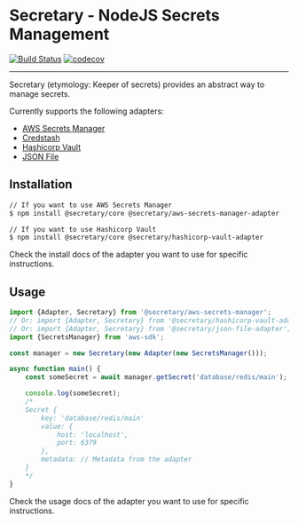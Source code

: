 # Secretary - NodeJS Secrets Management 
[![Build Status](https://travis-ci.org/secretary/node.svg?branch=master)](https://travis-ci.org/secretary/node)
[![codecov](https://codecov.io/gh/secretarysecrets/node/branch/master/graph/badge.svg)](https://codecov.io/gh/secretarysecrets/node)

___

Secretary (etymology: Keeper of secrets) provides an abstract way to manage secrets.

Currently supports the following adapters:

* [AWS Secrets Manager](https://github.com/secretary/node/tree/master/packages/aws-secrets-manager-adapter)
* [Credstash](https://github.com/secretary/node/tree/master/packages/credstash-adapter)
* [Hashicorp Vault](https://github.com/secretary/node/tree/master/packages/hashicorp-vault-adater)
* [JSON File](https://github.com/secretary/node/tree/master/packages/json-file-adapter)

## Installation 

```bash
// If you want to use AWS Secrets Manager
$ npm install @secretary/core @secretary/aws-secrets-manager-adapter

// If you want to use Hashicorp Vault
$ npm install @secretary/core @secretary/hashicorp-vault-adapter
```

Check the install docs of the adapter you want to use for specific instructions.

## Usage

```typescript
import {Adapter, Secretary} from '@secretary/aws-secrets-manager';
// Or: import {Adapter, Secretary} from '@secretary/hashicorp-vault-adapter';
// Or: import {Adapter, Secretary} from '@secretary/json-file-adapter'; // Note: this is not for production
import {SecretsManager} from 'aws-sdk';

const manager = new Secretary(new Adapter(new SecretsManager()));

async function main() {
    const someSecret = await manager.getSecret('database/redis/main');

    console.log(someSecret); 
    /*
    Secret {
        key: 'database/redis/main'
        value: {
            host: 'localhost',
            port: 6379
        },
        metadata: // Metadata from the adapter
    }        
    */
}
```

Check the usage docs of the adapter you want to use for specific instructions.
